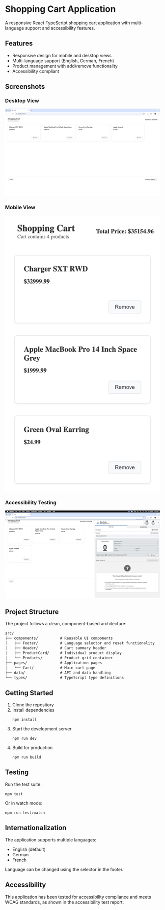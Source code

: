 # Shopping Cart Application

A responsive React TypeScript shopping cart application with multi-language support and accessibility features.

## Features

- Responsive design for mobile and desktop views
- Multi-language support (English, German, French)
- Product management with add/remove functionality
- Accessibility compliant

## Screenshots

### Desktop View
![Desktop View](/reports/desktop.png)

### Mobile View
![Mobile View](/reports/mobile.png)

### Accessibility Testing
![Accessibility Test Results](/reports/Accessibility_report.png)

## Project Structure

The project follows a clean, component-based architecture:

```
src/
├── components/          # Reusable UI components
│   ├── Footer/          # Language selector and reset functionality
│   ├── Header/          # Cart summary header
│   ├── ProductCard/     # Individual product display
│   └── Products/        # Product grid container
├── pages/               # Application pages
│   └── Cart/            # Main cart page
├── data/                # API and data handling
└── types/               # TypeScript type definitions
```

## Getting Started

1. Clone the repository
2. Install dependencies
   ```
   npm install
   ```
3. Start the development server
   ```
   npm run dev
   ```
4. Build for production
   ```
   npm run build
   ```

## Testing

Run the test suite:
```
npm test
```

Or in watch mode:
```
npm run test:watch
```

## Internationalization

The application supports multiple languages:
- English (default)
- German
- French

Language can be changed using the selector in the footer.

## Accessibility

This application has been tested for accessibility compliance and meets WCAG standards, as shown in the accessibility test report.